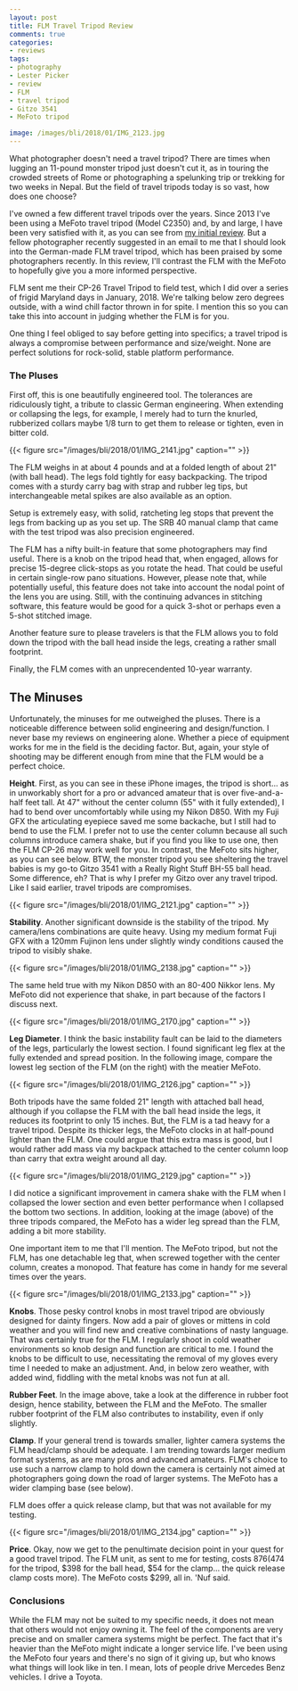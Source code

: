 ```yaml
---
layout: post
title: FLM Travel Tripod Review
comments: true
categories:
- reviews
tags:
- photography
- Lester Picker
- review
- FLM
- travel tripod
- Gitzo 3541
- MeFoto tripod

image: /images/bli/2018/01/IMG_2123.jpg
---
```


What photographer doesn't need a travel tripod? There are times when lugging an 11-pound monster tripod just doesn't cut it, as in touring the crowded streets of Rome or photographing a spelunking trip or trekking for two weeks in Nepal. But the field of travel tripods today is so vast, how does one choose? 

<!--more-->

I've owned a few different travel tripods over the years. Since 2013 I've been using a MeFoto travel tripod (Model C2350) and, by and large, I have been very satisfied with it, as you can see from [my initial review](http://www.lesterpickerphoto.com/2013/06/12/the-me-foto-travel-tripod-a-review/). But a fellow photographer recently suggested in an email to me that I should look into the German-made FLM travel tripod, which has been praised by some photographers recently. In this review, I'll contrast the FLM with the MeFoto to hopefully give you a more informed perspective. 

FLM sent me their CP-26 Travel Tripod to field test, which I did over a series of frigid Maryland days in January, 2018. We're talking below zero degrees outside, with a wind chill factor thrown in for spite.  I mention this so you can take this into account in judging whether the FLM is for you. 

One thing I feel obliged to say before getting into specifics; a travel tripod is always a compromise between performance and size/weight. None are perfect solutions for rock-solid, stable platform performance. 

### The Pluses

First off, this is one beautifully engineered tool. The tolerances are ridiculously tight, a tribute to classic German engineering. When extending or collapsing the legs, for example, I merely had to turn the knurled, rubberized collars maybe 1/8 turn to get them to release or tighten, even in bitter cold. 

{{< figure src="/images/bli/2018/01/IMG_2141.jpg" caption="" >}}

The FLM weighs in at about 4 pounds and at a folded length of about 21" (with ball head). The legs fold tightly for easy backpacking. The tripod comes with a sturdy carry bag with strap and rubber leg tips, but interchangeable metal spikes are also available as an option. 

Setup is extremely easy, with solid, ratcheting leg stops that prevent the legs from backing up as you set up. The SRB 40 manual clamp that came with the test tripod was also precision engineered. 

The FLM has a nifty built-in feature that some photographers may find useful. There is a knob on the tripod head that, when engaged, allows for precise 15-degree click-stops as you rotate the head. That could be useful in certain single-row pano situations. However, please note that, while potentially useful, this feature does not take into account the nodal point of the lens you are using. Still, with the continuing advances in stitching software, this feature would be good for a quick 3-shot or perhaps even a 5-shot stitched image. 

Another feature sure to please travelers is that the FLM allows you to fold down the tripod with the ball head inside the legs, creating a rather small footprint. 

Finally, the FLM comes with an unprecendented 10-year warranty. 


## The Minuses

Unfortunately, the minuses for me outweighed the pluses. There is a noticeable difference between solid engineering and design/function. I never base my reviews on engineering alone. Whether a piece of equipment works for me in the field is the deciding factor. But, again, your style of shooting may be different enough from mine that the FLM would be a perfect choice. 

**Height**. First, as you can see in these iPhone images, the tripod is short... as in unworkably short for a pro or advanced amateur that is over five-and-a-half feet tall. At 47" without the center column (55" with it fully extended), I had to bend over uncomfortably while using my Nikon D850. With my Fuji GFX the articulating eyepiece saved me some backache, but I still had to bend to use the FLM. I prefer not to use the center column because all such columns introduce camera shake, but if you find you like to use one, then the FLM CP-26 may work well for you. In contrast, the MeFoto sits higher, as you can see below. BTW, the monster tripod you see sheltering the travel babies is my go-to Gitzo 3541 with a Really Right Stuff BH-55 ball head. Some difference, eh? That is why I prefer my Gitzo over any travel tripod. Like I said earlier, travel tripods are compromises.  

{{< figure src="/images/bli/2018/01/IMG_2121.jpg" caption="" >}}

**Stability**. Another significant downside is the stability of the tripod. My camera/lens combinations are quite heavy. Using my medium format Fuji GFX with a 120mm Fujinon lens under slightly windy conditions caused the tripod to visibly shake. 

{{< figure src="/images/bli/2018/01/IMG_2138.jpg" caption="" >}}

The same held true with my Nikon D850 with an 80-400 Nikkor lens. My MeFoto did not experience that shake, in part because of the factors I discuss next. 

{{< figure src="/images/bli/2018/01/IMG_2170.jpg" caption="" >}}

**Leg Diameter**. I think the basic instability fault can be laid to the diameters of the legs, particularly the lowest section. I found significant leg flex at the fully extended and spread position. In the following image, compare the lowest leg section of the FLM (on the right) with the meatier MeFoto. 

{{< figure src="/images/bli/2018/01/IMG_2126.jpg" caption="" >}}

Both tripods have the same folded 21" length with attached ball head, although if you collapse the FLM with the ball head inside the legs, it reduces its footprint to only 15 inches. But, the FLM is a tad heavy for a travel tripod. Despite its thicker legs, the MeFoto clocks in at half-pound lighter than the FLM. One could argue that this extra mass is good, but I would rather add mass via my backpack attached to the center column loop than carry that extra weight around all day. 

{{< figure src="/images/bli/2018/01/IMG_2129.jpg" caption="" >}}

I did notice a significant improvement in camera shake with the FLM when I collapsed the lower section and even better performance when I collapsed the bottom two sections. In addition, looking at the image (above) of the three tripods compared, the MeFoto has a wider leg spread than the FLM, adding a bit more stability. 

One important item to me that I'll mention. The MeFoto tripod, but not the FLM, has one detachable leg that, when screwed together with the center column, creates a monopod. That feature has come in handy for me several times over the years. 

{{< figure src="/images/bli/2018/01/IMG_2133.jpg" caption="" >}}

**Knobs**. Those pesky control knobs in most travel tripod are obviously designed for dainty fingers. Now add a pair of gloves or mittens in cold weather and you will find new and creative combinations of nasty language. That was certainly true for the FLM. I regularly shoot in cold weather environments so knob design and function are critical to me. I found the knobs to be difficult to use, necessitating the removal of my gloves every time I needed to make an adjustment. And, in below zero weather, with added wind, fiddling with the metal knobs was not fun at all.

**Rubber Feet**. In the image above, take a look at the difference in rubber foot design, hence stability, between the FLM and the MeFoto. The smaller rubber footprint of the FLM also contributes to instability, even if only slightly. 

**Clamp**. If your general trend is towards smaller, lighter camera systems the FLM head/clamp should be adequate. I am trending towards larger medium format systems, as are many pros and advanced amateurs. FLM's choice to use such a narrow clamp to hold down the camera is certainly not aimed at photographers going down the road of larger systems. The MeFoto has a wider clamping base (see below). 

FLM does offer a quick release clamp, but that was not available for my testing. 

{{< figure src="/images/bli/2018/01/IMG_2134.jpg" caption="" >}}


**Price**. Okay, now we get to the penultimate decision point in your quest for a good travel tripod. The FLM unit, as sent to me for testing, costs $876 ($474 for the tripod, $398 for the ball head, $54 for the clamp... the quick release clamp costs more). The MeFoto costs $299, all in. 'Nuf said. 


### Conclusions

While the FLM may not be suited to my specific needs, it does not mean that others would not enjoy owning it. The feel of the components are very precise and on smaller camera systems might be perfect. The fact that it's heavier than the MeFoto might indicate a longer service life. I've been using the MeFoto four years and there's no sign of it giving up, but who knows what things will look like in ten. I mean, lots of people drive Mercedes Benz vehicles. I drive a Toyota. 

